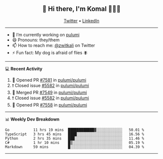 <h2 align="center"> 👋 Hi there, I'm Komal 🧑🏾‍💻 </h2>
<p align="center">
    <a href="https://twitter.com/zwitkali">Twitter</a> •
    <a href="https://www.linkedin.com/in/komal-ali/">LinkedIn</a>
</p>

--------

- 🔭 I’m currently working on [pulumi](https://github.com/pulumi/pulumi)
- 😄 Pronouns: they/them
- 📫 How to reach me: [@zwitkali](https://twitter.com/zwitkali) on Twitter
- ⚡ Fun fact: My dog is afraid of flies 🪰

--------
💻 **Recent Activity**

<!--START_SECTION:activity-->
1. 💪 Opened PR [#7581](https://github.com/pulumi/pulumi/pull/7581) in [pulumi/pulumi](https://github.com/pulumi/pulumi)
2. ❗️ Closed issue [#5582](https://github.com/pulumi/pulumi/issues/5582) in [pulumi/pulumi](https://github.com/pulumi/pulumi)
3. 🎉 Merged PR [#7549](https://github.com/pulumi/pulumi/pull/7549) in [pulumi/pulumi](https://github.com/pulumi/pulumi)
4. ❗️ Closed issue [#5582](https://github.com/pulumi/pulumi/issues/5582) in [pulumi/pulumi](https://github.com/pulumi/pulumi)
5. 💪 Opened PR [#7558](https://github.com/pulumi/pulumi/pull/7558) in [pulumi/pulumi](https://github.com/pulumi/pulumi)
<!--END_SECTION:activity-->

--------

📊 **Weekly Dev Breakdown**
<!--START_SECTION:waka-->
```text
Go           11 hrs 19 mins  ████████████▓░░░░░░░░░░░░   50.01 % 
TypeScript   3 hrs 45 mins   ████░░░░░░░░░░░░░░░░░░░░░   16.56 % 
Python       2 hrs 35 mins   ███░░░░░░░░░░░░░░░░░░░░░░   11.46 % 
C#           1 hr 10 mins    █▒░░░░░░░░░░░░░░░░░░░░░░░   05.19 % 
Markdown     59 mins         █░░░░░░░░░░░░░░░░░░░░░░░░   04.39 % 
```
<!--END_SECTION:waka-->

--------